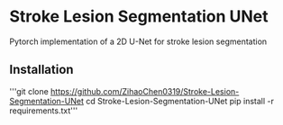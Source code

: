 # Stroke Lesion Segmentation UNet
Pytorch implementation of a 2D U-Net for stroke lesion segmentation

## Installation
'''git clone https://github.com/ZihaoChen0319/Stroke-Lesion-Segmentation-UNet
cd Stroke-Lesion-Segmentation-UNet
pip install -r requirements.txt'''
